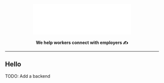 <p align="center">
<img height=100 src="../.assets/workio_logo.png"/>
</p>
<p align="center">
<strong>We help workers connect with employers ✍️</strong>
</p>

---

## Hello

TODO: Add a backend
